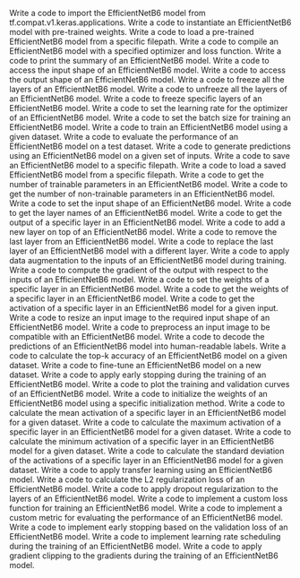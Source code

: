Write a code to import the EfficientNetB6 model from tf.compat.v1.keras.applications.
Write a code to instantiate an EfficientNetB6 model with pre-trained weights.
Write a code to load a pre-trained EfficientNetB6 model from a specific filepath.
Write a code to compile an EfficientNetB6 model with a specified optimizer and loss function.
Write a code to print the summary of an EfficientNetB6 model.
Write a code to access the input shape of an EfficientNetB6 model.
Write a code to access the output shape of an EfficientNetB6 model.
Write a code to freeze all the layers of an EfficientNetB6 model.
Write a code to unfreeze all the layers of an EfficientNetB6 model.
Write a code to freeze specific layers of an EfficientNetB6 model.
Write a code to set the learning rate for the optimizer of an EfficientNetB6 model.
Write a code to set the batch size for training an EfficientNetB6 model.
Write a code to train an EfficientNetB6 model using a given dataset.
Write a code to evaluate the performance of an EfficientNetB6 model on a test dataset.
Write a code to generate predictions using an EfficientNetB6 model on a given set of inputs.
Write a code to save an EfficientNetB6 model to a specific filepath.
Write a code to load a saved EfficientNetB6 model from a specific filepath.
Write a code to get the number of trainable parameters in an EfficientNetB6 model.
Write a code to get the number of non-trainable parameters in an EfficientNetB6 model.
Write a code to set the input shape of an EfficientNetB6 model.
Write a code to get the layer names of an EfficientNetB6 model.
Write a code to get the output of a specific layer in an EfficientNetB6 model.
Write a code to add a new layer on top of an EfficientNetB6 model.
Write a code to remove the last layer from an EfficientNetB6 model.
Write a code to replace the last layer of an EfficientNetB6 model with a different layer.
Write a code to apply data augmentation to the inputs of an EfficientNetB6 model during training.
Write a code to compute the gradient of the output with respect to the inputs of an EfficientNetB6 model.
Write a code to set the weights of a specific layer in an EfficientNetB6 model.
Write a code to get the weights of a specific layer in an EfficientNetB6 model.
Write a code to get the activation of a specific layer in an EfficientNetB6 model for a given input.
Write a code to resize an input image to the required input shape of an EfficientNetB6 model.
Write a code to preprocess an input image to be compatible with an EfficientNetB6 model.
Write a code to decode the predictions of an EfficientNetB6 model into human-readable labels.
Write a code to calculate the top-k accuracy of an EfficientNetB6 model on a given dataset.
Write a code to fine-tune an EfficientNetB6 model on a new dataset.
Write a code to apply early stopping during the training of an EfficientNetB6 model.
Write a code to plot the training and validation curves of an EfficientNetB6 model.
Write a code to initialize the weights of an EfficientNetB6 model using a specific initialization method.
Write a code to calculate the mean activation of a specific layer in an EfficientNetB6 model for a given dataset.
Write a code to calculate the maximum activation of a specific layer in an EfficientNetB6 model for a given dataset.
Write a code to calculate the minimum activation of a specific layer in an EfficientNetB6 model for a given dataset.
Write a code to calculate the standard deviation of the activations of a specific layer in an EfficientNetB6 model for a given dataset.
Write a code to apply transfer learning using an EfficientNetB6 model.
Write a code to calculate the L2 regularization loss of an EfficientNetB6 model.
Write a code to apply dropout regularization to the layers of an EfficientNetB6 model.
Write a code to implement a custom loss function for training an EfficientNetB6 model.
Write a code to implement a custom metric for evaluating the performance of an EfficientNetB6 model.
Write a code to implement early stopping based on the validation loss of an EfficientNetB6 model.
Write a code to implement learning rate scheduling during the training of an EfficientNetB6 model.
Write a code to apply gradient clipping to the gradients during the training of an EfficientNetB6 model.